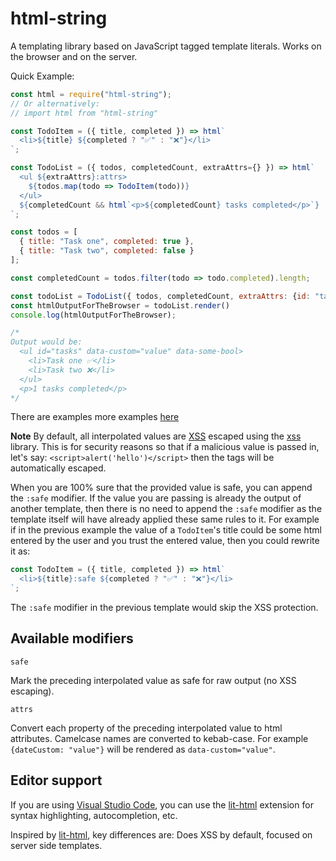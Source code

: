 # html-string

A templating library based on JavaScript tagged template literals. Works on the browser and on the server.

Quick Example:

```JavaScript
const html = require("html-string");
// Or alternatively:
// import html from "html-string"

const TodoItem = ({ title, completed }) => html`
  <li>${title} ${completed ? "✅" : "❌"}</li>
`;

const TodoList = ({ todos, completedCount, extraAttrs={} }) => html`
  <ul ${extraAttrs}:attrs>
    ${todos.map(todo => TodoItem(todo))}
  </ul>
  ${completedCount && html`<p>${completedCount} tasks completed</p>`}
`;

const todos = [
  { title: "Task one", completed: true },
  { title: "Task two", completed: false }
];

const completedCount = todos.filter(todo => todo.completed).length;

const todoList = TodoList({ todos, completedCount, extraAttrs: {id: "tasks", dataCustom: "value", dataSomeBool: true}});
const htmlOutputForTheBrowser = todoList.render()
console.log(htmlOutputForTheBrowser);

/*
Output would be:
  <ul id="tasks" data-custom="value" data-some-bool>
    <li>Task one ✅</li>
    <li>Task two ❌</li>
  </ul>
  <p>1 tasks completed</p>
*/
```

There are examples more examples [here](https://github.com/msurdi/html-string/tree/master/examples)

**Note**
By default, all interpolated values are [XSS](https://es.wikipedia.org/wiki/Cross-site_scripting) escaped using the [xss](https://www.npmjs.com/package/xss) library. This is for security reasons so that if a malicious value
is passed in, let's say: `<script>alert('hello')</script>` then the tags will be automatically escaped.

When you are 100% sure that the provided value is safe, you can append the `:safe` modifier. If the value you are
passing is already the output of another template, then there is no need to append the `:safe` modifier as the
template itself will have already applied these same rules to it. For example if in the previous example the value of a `TodoItem`'s title could be some html entered by the user and you trust the entered value, then you could rewrite it as:

```JavaScript
const TodoItem = ({ title, completed }) => html`
  <li>${title}:safe ${completed ? "✅" : "❌"}</li>
`;
```

The `:safe` modifier in the previous template would skip the XSS protection.


## Available modifiers

`safe`

  Mark the preceding interpolated value as safe for raw output (no XSS escaping).

`attrs`

  Convert each property of the preceding interpolated value to html attributes. Camelcase names
are converted to kebab-case. For example `{dateCustom: "value"}` will be rendered as `data-custom="value"`.

## Editor support

If you are using [Visual Studio Code](https://code.visualstudio.com/), you can use the [lit-html](https://marketplace.visualstudio.com/items?itemName=bierner.lit-html) extension for syntax highlighting, autocompletion, etc.

Inspired by [lit-html](https://lit-html.polymer-project.org), key differences are: Does XSS by default, focused on server side templates.

